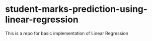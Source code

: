 # student-marks-prediction-using-linear-regression
This is a repo for basic implementation of Linear Regression
